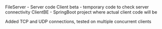 FileServer - Server code
Client beta - temporary code to check server connectivity
ClientBE - SpringBoot project where actual client code will be

Added TCP and UDP connections, tested on multiple concurrent clients
